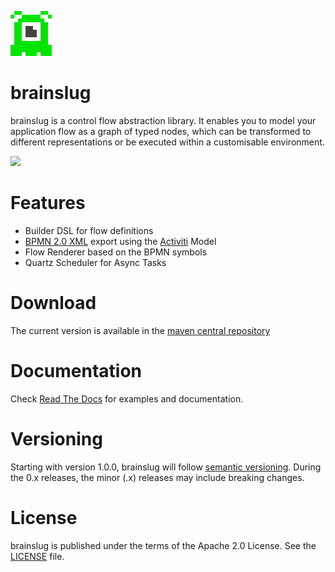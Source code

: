 ![brainslug](doc/src/site/images/brainslug_big.png)

brainslug
=========

brainslug is a control flow abstraction library. It enables you to model your application flow as a graph of typed nodes,
which can be transformed to different representations or be executed within a customisable environment.

<a href="https://travis-ci.org/adrobisch/brainslug"><img src="https://travis-ci.org/adrobisch/brainslug.png?branch=master" /></a>

Features
========

* Builder DSL for flow definitions
* [BPMN 2.0 XML](http://www.omg.org/spec/BPMN/2.0/) export using the [Activiti](https://github.com/Activiti/Activiti) Model
* Flow Renderer based on the BPMN symbols
* Quartz Scheduler for Async Tasks

Download
========

The current version is available in the [maven central repository](http://search.maven.org/#search%7Cga%7C1%7Cbrainslug)

Documentation
=============

Check [Read The Docs](http://brainslug.readthedocs.org) for examples and documentation.

Versioning
==========

Starting with version 1.0.0, brainslug will follow [semantic versioning](http://semver.org). During the 0.x releases, the minor (.x) releases may include breaking changes.

License
=======

brainslug is published under the terms of the Apache 2.0 License.
See the [LICENSE](LICENSE) file.
